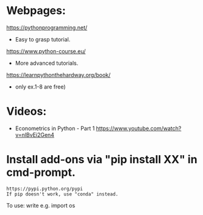 # Webpages:
https://pythonprogramming.net/
- Easy to grasp tutorial.

https://www.python-course.eu/
- More advanced tutorials.

https://learnpythonthehardway.org/book/
- only ex.1-8 are free)

# Videos:
- Econometrics in Python - Part 1
    https://www.youtube.com/watch?v=nlBvEi2Gen4

# Install add-ons via "pip install XX" in cmd-prompt.
    https://pypi.python.org/pypi
    If pip doesn't work, use "conda" instead.
To use: write e.g.
    import os
